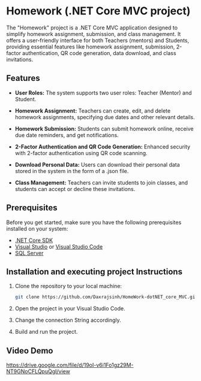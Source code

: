 # Homework (.NET Core MVC project)

The "Homework" project is a .NET Core MVC application designed to simplify homework assignment, submission, and class management. It offers a user-friendly interface for both Teachers (mentors) and Students, providing essential features like homework assignment, submission, 2-factor authentication, QR code generation, data download, and class invitations.

## Features

- **User Roles:** The system supports two user roles: Teacher (Mentor) and Student.

- **Homework Assignment:** Teachers can create, edit, and delete homework assignments, specifying due dates and other relevant details.

- **Homework Submission:** Students can submit homework online, receive due date reminders, and get notifications.

- **2-Factor Authentication and QR Code Generation:** Enhanced security with 2-factor authentication using QR code scanning.

- **Download Personal Data:** Users can download their personal data stored in the system in the form of a .json file.

- **Class Management:** Teachers can invite students to join classes, and students can accept or decline these invitations.

## Prerequisites

Before you get started, make sure you have the following prerequisites installed on your system:

- [.NET Core SDK](https://dotnet.microsoft.com/download)
- [Visual Studio](https://visualstudio.microsoft.com/) or [Visual Studio Code](https://code.visualstudio.com/)
- [SQL Server](https://www.microsoft.com/en-us/sql-server/sql-server-downloads)

## Installation and executing project Instructions

1. Clone the repository to your local machine:

   ```bash
   git clone https://github.com/Daxrajsinh/HomeWork-dotNET_core_MVC.git
   
2. Open the project in your Visual Studio Code.
3. Change the connection String accordingly.
4. Build and run the project.

## Video Demo
https://drive.google.com/file/d/19oI-v6i1Fo1gz29M-NT9GNoCFLQpuQgI/view
